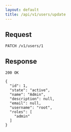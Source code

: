 ```yaml
---
layout: default
title: /api/v1/users/update
---
```


## Request

~~~
PATCH /v1/users/1
~~~

## Response

~~~
200 OK 

{
  "id": 1,
  "state": "active",
  "name": "Admin",
  "description": null,
  "email": null,
  "username": "root",
  "roles": [
    "admin"
  ]
}
~~~
